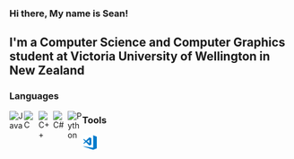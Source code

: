 ### Hi there, My name is Sean!
## I'm a Computer Science and Computer Graphics student at Victoria University of Wellington in New Zealand

### Languages

<img align="left" alt="Java" width="26px" src="https://icon-library.com/images/java-icon-png/java-icon-png-3.jpg" />
<img align="left" alt="C" width="26px" src="https://cdn.iconscout.com/icon/free/png-512/c-programming-569564.png" />
<img align="left" alt="C++" width="26px" src="https://icon-library.com/images/java-icon-png/java-icon-png-3.jpg" />
<img align="left" alt="C#" width="26px" src="https://icon-library.com/images/java-icon-png/java-icon-png-3.jpg" />
<img align="left" alt="Python" width="26px" src="https://icon-library.com/images/java-icon-png/java-icon-png-3.jpg" />

### Tools

<img align="left" alt="Visual Studio Code" width="26px" src="https://raw.githubusercontent.com/github/explore/80688e429a7d4ef2fca1e82350fe8e3517d3494d/topics/visual-studio-code/visual-studio-code.png" />


<!--
**seanpreston2904/seanpreston2904** is a ✨ _special_ ✨ repository because its `README.md` (this file) appears on your GitHub profile.

Here are some ideas to get you started:

- 🔭 I’m currently working on ...
- 🌱 I’m currently learning ...
- 👯 I’m looking to collaborate on ...
- 🤔 I’m looking for help with ...
- 💬 Ask me about ...
- 📫 How to reach me: ...
- 😄 Pronouns: ...
- ⚡ Fun fact: ...
-->
